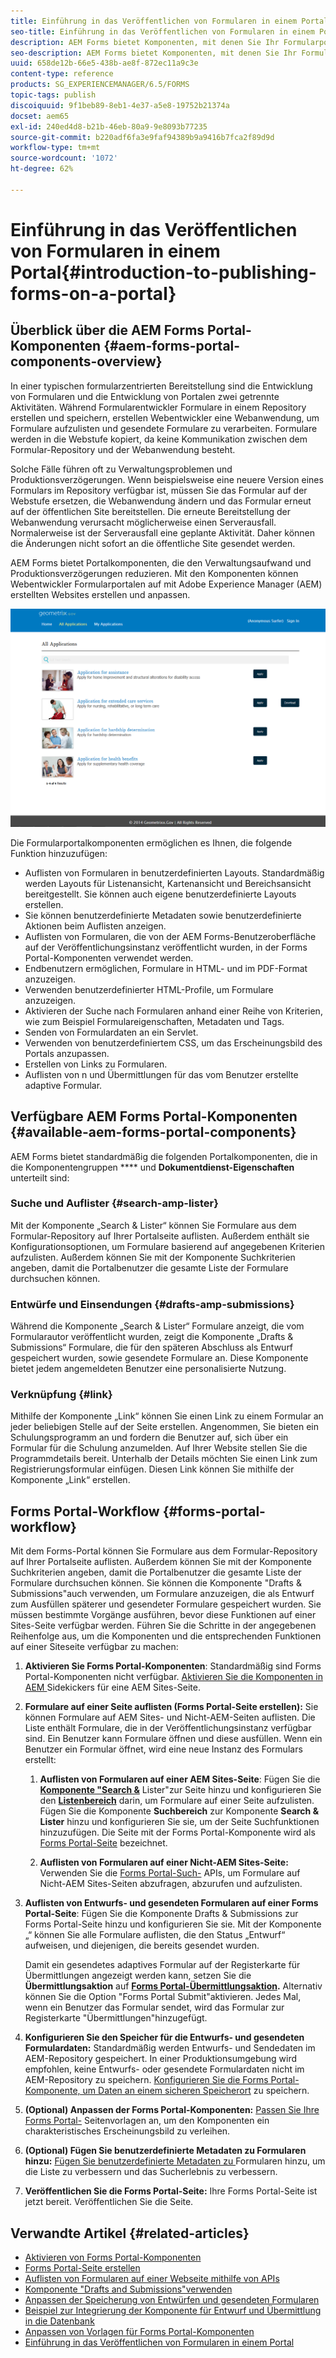 ```yaml
---
title: Einführung in das Veröffentlichen von Formularen in einem Portal
seo-title: Einführung in das Veröffentlichen von Formularen in einem Portal
description: AEM Forms bietet Komponenten, mit denen Sie Ihr Formularportal erstellen können. In diesem Artikel werden die verfügbaren Forms Portal-Komponenten vorgestellt.
seo-description: AEM Forms bietet Komponenten, mit denen Sie Ihr Formularportal erstellen können. In diesem Artikel werden die verfügbaren Forms Portal-Komponenten vorgestellt.
uuid: 658de12b-66e5-438b-ae8f-872ec11a9c3e
content-type: reference
products: SG_EXPERIENCEMANAGER/6.5/FORMS
topic-tags: publish
discoiquuid: 9f1beb89-8eb1-4e37-a5e8-19752b21374a
docset: aem65
exl-id: 240ed4d8-b21b-46eb-80a9-9e8093b77235
source-git-commit: b220adf6fa3e9faf94389b9a9416b7fca2f89d9d
workflow-type: tm+mt
source-wordcount: '1072'
ht-degree: 62%

---
```


# Einführung in das Veröffentlichen von Formularen in einem Portal{#introduction-to-publishing-forms-on-a-portal}

## Überblick über die AEM Forms Portal-Komponenten {#aem-forms-portal-components-overview}

In einer typischen formularzentrierten Bereitstellung sind die Entwicklung von Formularen und die Entwicklung von Portalen zwei getrennte Aktivitäten. Während Formularentwickler Formulare in einem Repository erstellen und speichern, erstellen Webentwickler eine Webanwendung, um Formulare aufzulisten und gesendete Formulare zu verarbeiten. Formulare werden in die Webstufe kopiert, da keine Kommunikation zwischen dem Formular-Repository und der Webanwendung besteht.

Solche Fälle führen oft zu Verwaltungsproblemen und Produktionsverzögerungen. Wenn beispielsweise eine neuere Version eines Formulars im Repository verfügbar ist, müssen Sie das Formular auf der Webstufe ersetzen, die Webanwendung ändern und das Formular erneut auf der öffentlichen Site bereitstellen. Die erneute Bereitstellung der Webanwendung verursacht möglicherweise einen Serverausfall. Normalerweise ist der Serverausfall eine geplante Aktivität. Daher können die Änderungen nicht sofort an die öffentliche Site gesendet werden.

AEM Forms bietet Portalkomponenten, die den Verwaltungsaufwand und Produktionsverzögerungen reduzieren. Mit den Komponenten können Webentwickler Formularportalen auf mit Adobe Experience Manager (AEM) erstellten Websites erstellen und anpassen. 

![AEM Forms-Portal](assets/aem-forms-portal.png)

Die Formularportalkomponenten ermöglichen es Ihnen, die folgende Funktion hinzuzufügen:

* Auflisten von Formularen in benutzerdefinierten Layouts. Standardmäßig werden Layouts für Listenansicht, Kartenansicht und Bereichsansicht bereitgestellt. Sie können auch eigene benutzerdefinierte Layouts erstellen.
* Sie können benutzerdefinierte Metadaten sowie benutzerdefinierte Aktionen beim Auflisten anzeigen.
* Auflisten von Formularen, die von der AEM Forms-Benutzeroberfläche auf der Veröffentlichungsinstanz veröffentlicht wurden, in der Forms Portal-Komponenten verwendet werden.
* Endbenutzern ermöglichen, Formulare in HTML- und im PDF-Format anzuzeigen.
* Verwenden benutzerdefinierter HTML-Profile, um Formulare anzuzeigen.
* Aktivieren der Suche nach Formularen anhand einer Reihe von Kriterien, wie zum Beispiel Formulareigenschaften, Metadaten und Tags.
* Senden von Formulardaten an ein Servlet.
* Verwenden von benutzerdefiniertem CSS, um das Erscheinungsbild des Portals anzupassen.
* Erstellen von Links zu Formularen.
* Auflisten von n und Übermittlungen für das vom Benutzer erstellte adaptive Formular.

## Verfügbare AEM Forms Portal-Komponenten {#available-aem-forms-portal-components}

AEM Forms bietet standardmäßig die folgenden Portalkomponenten, die in die Komponentengruppen **** und **Dokumentdienst-Eigenschaften** unterteilt sind:

### Suche und Auflister {#search-amp-lister}

Mit der Komponente „Search &amp; Lister“ können Sie Formulare aus dem Formular-Repository auf Ihrer Portalseite auflisten. Außerdem enthält sie Konfigurationsoptionen, um Formulare basierend auf angegebenen Kriterien aufzulisten. Außerdem können Sie mit der Komponente Suchkriterien angeben, damit die Portalbenutzer die gesamte Liste der Formulare durchsuchen können.

### Entwürfe und Einsendungen {#drafts-amp-submissions}

Während die Komponente „Search &amp; Lister“ Formulare anzeigt, die vom Formularautor veröffentlicht wurden, zeigt die Komponente „Drafts &amp; Submissions“ Formulare, die für den späteren Abschluss als Entwurf gespeichert wurden, sowie gesendete Formulare an. Diese Komponente bietet jedem angemeldeten Benutzer eine personalisierte Nutzung.

### Verknüpfung {#link}

Mithilfe der Komponente „Link“ können Sie einen Link zu einem Formular an jeder beliebigen Stelle auf der Seite erstellen. Angenommen, Sie bieten ein Schulungsprogramm an und fordern die Benutzer auf, sich über ein Formular für die Schulung anzumelden. Auf Ihrer Website stellen Sie die Programmdetails bereit. Unterhalb der Details möchten Sie einen Link zum Registrierungsformular einfügen. Diesen Link können Sie mithilfe der Komponente „Link“ erstellen.

## Forms Portal-Workflow {#forms-portal-workflow}

Mit dem Forms-Portal können Sie Formulare aus dem Formular-Repository auf Ihrer Portalseite auflisten. Außerdem können Sie mit der Komponente Suchkriterien angeben, damit die Portalbenutzer die gesamte Liste der Formulare durchsuchen können. Sie können die Komponente &quot;Drafts &amp; Submissions&quot;auch verwenden, um Formulare anzuzeigen, die als Entwurf zum Ausfüllen späterer und gesendeter Formulare gespeichert wurden. Sie müssen bestimmte Vorgänge ausführen, bevor diese Funktionen auf einer Sites-Seite verfügbar werden. Führen Sie die Schritte in der angegebenen Reihenfolge aus, um die Komponenten und die entsprechenden Funktionen auf einer Siteseite verfügbar zu machen:

1. **Aktivieren Sie Forms Portal-Komponenten**: Standardmäßig sind Forms Portal-Komponenten nicht verfügbar. [Aktivieren Sie die Komponenten in AEM ](/help/forms/using/enabling-forms-portal-components.md) Sidekickers für eine AEM Sites-Seite.
1. **Formulare auf einer Seite auflisten (Forms Portal-Seite erstellen):**  Sie können Formulare auf AEM Sites- und Nicht-AEM-Seiten auflisten. Die Liste enthält Formulare, die in der Veröffentlichungsinstanz verfügbar sind. Ein Benutzer kann Formulare öffnen und diese ausfüllen. Wenn ein Benutzer ein Formular öffnet, wird eine neue Instanz des Formulars erstellt:

   1. **Auflisten von Formularen auf einer AEM Sites-Seite**: Fügen Sie die  **[Komponente &quot;Search &amp;](../../forms/using/creating-form-portal-page.md)** Lister&quot;zur Seite hinzu und konfigurieren Sie den  **[Listenbereich](../../forms/using/creating-form-portal-page.md#p-list-pane-p)** darin, um Formulare auf einer Seite aufzulisten. Fügen Sie die Komponente **Suchbereich** zur Komponente **Search &amp; Lister** hinzu und konfigurieren Sie sie, um der Seite Suchfunktionen hinzuzufügen. Die Seite mit der Forms Portal-Komponente wird als [Forms Portal-Seite](../../forms/using/creating-form-portal-page.md) bezeichnet.

   1. **Auflisten von Formularen auf einer Nicht-AEM Sites-Seite:** Verwenden Sie die  [Forms Portal-Such-](/help/forms/using/listing-forms-webpage-using-apis.md) APIs, um Formulare auf Nicht-AEM Sites-Seiten abzufragen, abzurufen und aufzulisten.

1. **Auflisten von Entwurfs- und gesendeten Formularen auf einer Forms Portal-Seite**: Fügen Sie die Komponente Drafts &amp; Submissions zur Forms Portal-Seite hinzu und konfigurieren Sie sie. Mit der Komponente „“ können Sie alle Formulare auflisten, die den Status „Entwurf“ aufweisen, und diejenigen, die bereits gesendet wurden.

   Damit ein gesendetes adaptives Formular auf der Registerkarte für Übermittlungen angezeigt werden kann, setzen Sie die **Übermittlungsaktion** auf **[Forms Portal-Übermittlungsaktion](configuring-submit-actions.md).** Alternativ können Sie die Option &quot;Forms Portal Submit&quot;aktivieren. Jedes Mal, wenn ein Benutzer das Formular sendet, wird das Formular zur Registerkarte &quot;Übermittlungen&quot;hinzugefügt.

1. **Konfigurieren Sie den Speicher für die Entwurfs- und gesendeten Formulardaten:** Standardmäßig werden Entwurfs- und Sendedaten im AEM-Repository gespeichert. In einer Produktionsumgebung wird empfohlen, keine Entwurfs- oder gesendete Formulardaten nicht im AEM-Repository zu speichern. [Konfigurieren Sie die Forms Portal-Komponente, um Daten an einem sicheren Speicherort](../../forms/using/draft-submission-component.md#customizing-the-storage) zu speichern.
1. **(Optional) Anpassen der Forms Portal-Komponenten:** [Passen Sie Ihre Forms Portal-](../../forms/using/customizing-templates-forms-portal-components.md) Seitenvorlagen an, um den Komponenten ein charakteristisches Erscheinungsbild zu verleihen.
1. **(Optional) Fügen Sie benutzerdefinierte Metadaten zu Formularen hinzu:** [Fügen Sie benutzerdefinierte Metadaten zu ](../../forms/using/customizing-templates-forms-portal-components.md) Formularen hinzu, um die Liste zu verbessern und das Sucherlebnis zu verbessern.
1. **Veröffentlichen Sie die Forms Portal-Seite:**  Ihre Forms Portal-Seite ist jetzt bereit. Veröffentlichen Sie die Seite.

## Verwandte Artikel {#related-articles}

* [Aktivieren von Forms Portal-Komponenten](/help/forms/using/enabling-forms-portal-components.md)
* [Forms Portal-Seite erstellen](../../forms/using/creating-form-portal-page.md)
* [Auflisten von Formularen auf einer Webseite mithilfe von APIs](/help/forms/using/listing-forms-webpage-using-apis.md)
* [Komponente &quot;Drafts and Submissions&quot;verwenden](../../forms/using/draft-submission-component.md)
* [Anpassen der Speicherung von Entwürfen und gesendeten Formularen](../../forms/using/draft-submission-component.md#customizing-the-storage)
* [Beispiel zur Integrierung der Komponente für Entwurf und Übermittlung in die Datenbank](integrate-draft-submission-database.md)
* [Anpassen von Vorlagen für Forms Portal-Komponenten](../../forms/using/customizing-templates-forms-portal-components.md)
* [Einführung in das Veröffentlichen von Formularen in einem Portal](../../forms/using/introduction-publishing-forms.md)
